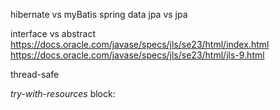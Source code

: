 hibernate vs myBatis
spring data jpa vs jpa

interface vs abstract
https://docs.oracle.com/javase/specs/jls/se23/html/index.html
https://docs.oracle.com/javase/specs/jls/se23/html/jls-9.html

thread-safe

_try-with-resources_ block:

